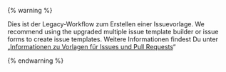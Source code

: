 
{% warning %}

Dies ist der Legacy-Workflow zum Erstellen einer Issuevorlage. We recommend using the upgraded multiple issue template builder or issue forms to create issue templates. Weitere Informationen findest Du unter „[Informationen zu Vorlagen für Issues und Pull Requests](/articles/about-issue-and-pull-request-templates)“

{% endwarning %}
